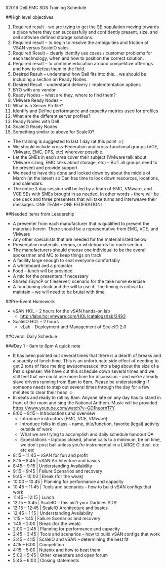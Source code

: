 #2016 Dell|EMC SDS Training Schedule

##High level objectives
1. Required result - we are trying to get the SE population moving towards a place where they can successfully and confidently present, size, and sell software defined storage solutions.
2. Required result – to begin to resolve the ambiguities and friction of VSAN versus ScaleIO sales
3. Required Result – clearly identify use cases / customer problems for each technology, when and how to position the correct solution.
4. Required result – to continue education around competitive offerings and how to defeat them in the field.
5. Desired Result – understand how Dell fits into this…  we should be including a section on Ready Nodes.
6. Desired Result - understand delivery / implemtentation options
 1. BYO with any vendor
 2. Ready Nodes – what are they, where to find them?
 3. VMware Ready Nodes –
  1. What is a Server Profile?
  2. Identify and Define performance and capacity metrics used for profiles
  3. What are the different server profiles?
  4. Ready Nodes with Dell
 4. ScaleIO Ready Nodes
  1. Something similar to above for ScaleIO?

* The training is suggested to last 1 day (at this point ☺)
* We should include cross-Federation and cross-functional groups (VCE, VMware, EMC, DPS, etc) wherever possible.
* Let the SMEs in each area cover their subject (VMware talk about VMware sizing, EMC talks about storage, etc) – BUT all groups need to be present and provide support.  
* We need to have this done and locked down by about the middle of March (at the latest) so Dan has time to lock down resources, locations, and calendars.
* The entire 3 day session will be led by a team of EMC, VMware, and VCE SEs with SMEs brought in as needed.  In other words – there will be one deck and three presenters that will take turns and interweave their messages.  ONE TEAM – ONE FEDERATION!

##Needed items from Leadership 
* A presenter from each manufacturer that is qualified to present the materials herein.  There should be a representative from EMC, VCE, and VMware
* Any other specialists that are needed for the material listed below
* Presentation materials, demos, or whiteboards for each section
* The manufacturers should choose one individual to be the overall spokesman and MC to keep things on track
* A facility large enough to seat everyone comfortably
* A whiteboard and a projector
* Food – lunch will be provided 
* A mic for the presenters if necessary
* Shared (SyncP or fileserver) scenario for the take home exercise
* A functioning clock and the will to use it.  The timing is critical to maintain – we will need to be brutal with time.

##Pre-Event Homework
* vSAN HOL - 2 hours for the vSAN hands-on lab
  * http://labs.hol.vmware.com/HOL/catalogs/lab/2493 
* ScaleIO HOL - 2 hours 
  * vLab - Deployment and Management of ScaleIO 2.0

##Overall Daily Schedule

###Day 1 - 8am to 6pm
A quick note
* It has been pointed out several times that there is a dearth of breaks and a scarcity of lunch time.  This is an unfortunate side effect of needing to get 2 tons of face melting awesomesauce into a bag about the size of a Pez dispenser.  We have cut this schedule down several times and we still feel that we could use more time for discussion – and we’re already slave drivers running from 8am to 6pm.  Please be understanding if someone needs to step out several times through the day for a few minutes to clear their head ☺
* In seats and ready to roll by 8am.  Anyone late on any day has to stand in front of the room and sing the National Anthem.  Music will be provided.  https://www.youtube.com/watch?v=GD1heornT7Y
* 8:00 – 8:15 – Introductions and overview
  * Introduce instructors (EMC, VCE, VMware)
  * Introduce folks in class – name, title/function, favorite (legal) activity outside of work
  * What we are trying to accomplish and daily schedule handout QA
  * Expectations – laptops closed, phone calls to a minimum, be on time, we don’t post bail unless you’re instrumental in a LARGE CI deal, etc etc etc
* 8:15 – 11:45 – vSAN for fun and profit
* 8:15 – 8:45 | vSAN Architecture and basics
* 8:45 – 9:15 | Understanding Availability
* 9:15 – 9:45 | Failure Scenarios and recovery
* 9:45 – 10:00 | Break (for the weak)
* 10:00 – 10:45 | Planning for performance and capacity
* 10:45 – 11:45 | Tools and scenarios – how to build vSAN configs that work
* 11:45 – 12:15 | Lunch
* 12:15 – 3:45 | ScaleIO – this ain’t your Daddies SDS!
* 12:15 – 12:45 | ScaleIO Architecture and basics
* 12:45 – 1:15 | Understanding Availability
* 1:15 – 1:45 | Failure Scenarios and recovery
* 1:45 – 2:00 | Break (for the weak)
* 2:00 – 2:45 | Planning for performance and capacity
* 2:45 – 3:45 | Tools and scenarios – how to build vSAN configs that work
* 3:45 – 4:15 | ScaleIO and vSAN – determining the best fit
* 4:15 – 6:00 | Competition
* 4:15 – 5:00 | Nutanix and how to beat them
* 5:00 – 5:45 | Other kneebiters and open forum
* 5:45 – 6:00 | Closing statements


